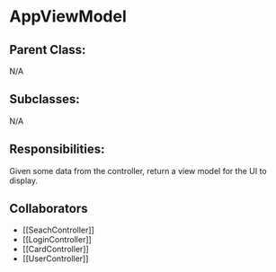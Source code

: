 # AppViewModel 

## Parent Class:
N/A

## Subclasses:
N/A

## Responsibilities:
Given some data from the controller, return a view model for the UI to display.

## Collaborators
- [[SeachController]]
- [[LoginController]]
- [[CardController]]
- [[UserController]]
